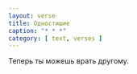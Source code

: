 ```yaml
---
layout: verse
title: Одностишие
caption: "* * *"
category: [ text, verses ]
---
```

Теперь ты можешь врать другому.
